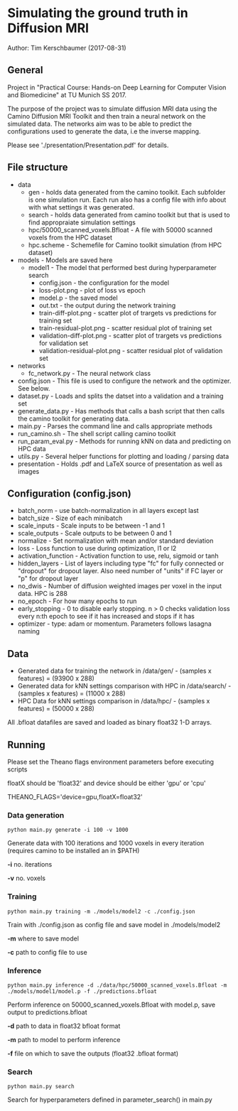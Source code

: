 # Simulating the ground truth in Diffusion MRI

Author: Tim Kerschbaumer (2017-08-31)

## General
Project in "Practical Course: Hands-on Deep Learning for Computer Vision and Biomedicine" at TU Munich SS 2017.

The purpose of the project was to simulate diffusion MRI data using the Camino Diffusion MRI Toolkit and then train a
neural network on the simulated data. The networks aim was to be able to predict the configurations used to generate the data, i.e the inverse mapping.

Please see './presentation/Presentation.pdf' for details. 


## File structure
- data
	* gen -  holds data generated from the camino toolkit. 
	Each subfolder is one simulation run. Each run also has a config file with info about with what settings it was generated.
	* search - holds data generated from camino toolkit but that is used to find appropraiate simulation settings
	* hpc/50000_scanned_voxels.Bfloat - A file with 50000 scanned voxels from the HPC dataset
	* hpc.scheme - Schemefile for Camino toolkit simulation (from HPC dataset)
- models - Models are saved here
	* model1 - The model that performed best during hyperparameter search
		* config.json - the configuration for the model
		* loss-plot.png - plot of loss vs epoch
		* model.p - the saved model
		* out.txt - the output during the network training
		* train-diff-plot.png - scatter plot of trargets vs predictions for training set
		* train-residual-plot.png - scatter residual plot of training set
		* validation-diff-plot.png - scatter plot of trargets vs predictions for validation set
		* validation-residual-plot.png - scatter residual plot of validation set
- networks
	* fc_network.py - The neural network class
- config.json - This file is used to configure the network and the optimizer. See below.
- dataset.py - Loads and splits the datset into a validation and a training set
- generate_data.py - Has methods that calls a bash script that then calls the camino toolkit for generating data. 
- main.py - Parses the command line and calls appropriate methods
- run_camino.sh - The shell script calling camino toolkit
- run_param_eval.py - Methods for running kNN on data and predicting on HPC data
- utils.py - Several helper functions for plotting and loading / parsing data
- presentation - Holds .pdf and LaTeX source of presentation as well as images


## Configuration (config.json)

- batch_norm - use batch-normalization in all layers except last
- batch_size - Size of each minibatch
- scale_inputs - Scale inputs to be between -1 and 1
- scale_outputs - Scale outputs to be between 0 and 1
- normalize - Set normalization with mean and/or standard deviation
- loss - Loss function to use during optimization, l1 or l2
- activation_function - Activation function to use, relu, sigmoid or tanh
- hidden_layers - List of layers including type "fc" for fully connected or "dropout" for dropout layer. Also need number of "units" if FC layer or "p" for dropout layer
- no_dwis - Number of diffusion weighted images per voxel in the input data. HPC is 288
- no_epoch - For how many epochs to run
- early_stopping - 0 to disable early stopping. n > 0 checks validation loss every n:th epoch to see if it has increased and stops if it has
- optimizer - type: adam or momentum. Parameters follows lasagna naming


## Data
- Generated data for training the network in /data/gen/ - (samples x features) = (93900 x 288)
- Generated data for kNN settings comparison with HPC in /data/search/ - (samples x features) = (11000 x 288)
- HPC Data for kNN settings comparison in /data/hpc/ - (samples x features) = (50000 x 288)

All .bfloat datafiles are saved and loaded as binary float32 1-D arrays.


## Running
Please set the Theano flags environment parameters before executing scripts

floatX should be 'float32' and device should be either 'gpu' or 'cpu'

THEANO_FLAGS='device=gpu,floatX=float32'

### Data generation
`python main.py generate -i 100 -v 1000`

Generate data with 100 iterations and 1000 voxels in every iteration (requires camino to be installed an in $PATH)

**-i** no. iterations

**-v** no. voxels

### Training
`python main.py training -m ./models/model2 -c ./config.json`

Train with ./config.json as config file and save model in ./models/model2

**-m** where to save model

**-c** path to config file to use


### Inference
`python main.py inference -d ./data/hpc/50000_scanned_voxels.Bfloat -m ./models/model1/model.p -f ./predictions.bfloat`

Perform inference on 50000_scanned_voxels.Bfloat with model.p, save output to predictions.bfloat

**-d** path to data in float32 bfloat format

**-m** path to model to perform inference

**-f** file on which to save the outputs (float32 .bfloat format)

### Search
`python main.py search`

Search for hyperparameters defined in parameter_search() in main.py







